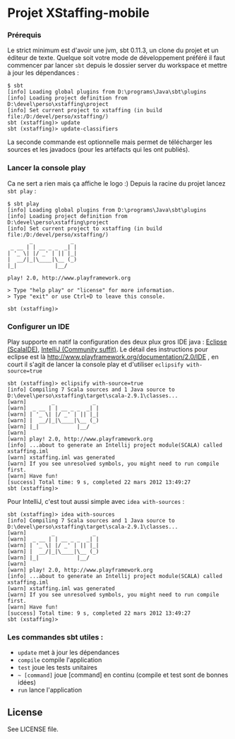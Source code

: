 Projet XStaffing-mobile
==========
### Prérequis
Le strict minimum est d'avoir une jvm, sbt 0.11.3, un clone du projet et un éditeur de texte.
Quelque soit votre mode de développement préféré il faut commencer par lancer `sbt` depuis le dossier server du workspace et mettre à jour les dépendances :

    $ sbt
    [info] Loading global plugins from D:\programs\Java\sbt\plugins
    [info] Loading project definition from D:\devel\perso\xstaffing\project
    [info] Set current project to xstaffing (in build file:/D:/devel/perso/xstaffing/)
    sbt (xstaffing)> update
    sbt (xstaffing)> update-classifiers
La seconde commande est optionnelle mais permet de télécharger les sources et les javadocs (pour les artéfacts qui les ont publiés).

### Lancer la console play
Ca ne sert a rien mais ça affiche le logo :) Depuis la racine du projet lancez `sbt play` :

    $ sbt play
    [info] Loading global plugins from D:\programs\Java\sbt\plugins
    [info] Loading project definition from D:\devel\perso\xstaffing\project
    [info] Set current project to xstaffing (in build file:/D:/devel/perso/xstaffing/)
           _            _
     _ __ | | __ _ _  _| |
    | '_ \| |/ _' | || |_|
    |  __/|_|\____|\__ (_)
    |_|            |__/

    play! 2.0, http://www.playframework.org

    > Type "help play" or "license" for more information.
    > Type "exit" or use Ctrl+D to leave this console.

    sbt (xstaffing)>

### Configurer un IDE
Play supporte en natif la configuration des deux plux gros IDE java : [Eclipse (ScalaIDE)](http://scala-ide.org/download/current.html), [IntelliJ (Community suffit)](http://confluence.jetbrains.net/display/IDEADEV/IDEA+11.1+EAP). Le détail des instructions pour eclipse est là http://www.playframework.org/documentation/2.0/IDE , en court il s'agit de lancer la console play et d'utiliser `eclipsify with-source=true`

    sbt (xstaffing)> eclipsify with-source=true
    [info] Compiling 7 Scala sources and 1 Java source to D:\devel\perso\xstaffing\target\scala-2.9.1\classes...
    [warn]        _            _
    [warn]  _ __ | | __ _ _  _| |
    [warn] | '_ \| |/ _' | || |_|
    [warn] |  __/|_|\____|\__ (_)
    [warn] |_|            |__/
    [warn]
    [warn] play! 2.0, http://www.playframework.org
    [info] ...about to generate an Intellij project module(SCALA) called xstaffing.iml
    [warn] xstaffing.iml was generated
    [warn] If you see unresolved symbols, you might need to run compile first.
    [warn] Have fun!
    [success] Total time: 9 s, completed 22 mars 2012 13:49:27
    sbt (xstaffing)>

Pour IntelliJ, c'est tout aussi simple avec `idea with-sources` :

    sbt (xstaffing)> idea with-sources
    [info] Compiling 7 Scala sources and 1 Java source to D:\devel\perso\xstaffing\target\scala-2.9.1\classes...
    [warn]        _            _
    [warn]  _ __ | | __ _ _  _| |
    [warn] | '_ \| |/ _' | || |_|
    [warn] |  __/|_|\____|\__ (_)
    [warn] |_|            |__/
    [warn]
    [warn] play! 2.0, http://www.playframework.org
    [info] ...about to generate an Intellij project module(SCALA) called xstaffing.iml
    [warn] xstaffing.iml was generated
    [warn] If you see unresolved symbols, you might need to run compile first.
    [warn] Have fun!
    [success] Total time: 9 s, completed 22 mars 2012 13:49:27
    sbt (xstaffing)>

### Les commandes sbt utiles :

- `update` met à jour les dépendances
- `compile` compile l'application
- `test` joue les tests unitaires
- `~ [command]` joue [command] en continu (compile et test sont de bonnes idées)
- `run` lance l'application


License
--------

See LICENSE file.
